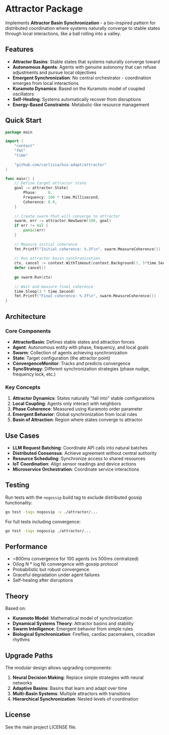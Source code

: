 # Attractor Package

Implements **Attractor Basin Synchronization** - a bio-inspired pattern for distributed coordination where systems naturally converge to stable states through local interactions, like a ball rolling into a valley.

## Features

- **Attractor Basins**: Stable states that systems naturally converge toward
- **Autonomous Agents**: Agents with genuine autonomy that can refuse adjustments and pursue local objectives
- **Emergent Synchronization**: No central orchestrator - coordination emerges from local interactions
- **Kuramoto Dynamics**: Based on the Kuramoto model of coupled oscillators
- **Self-Healing**: Systems automatically recover from disruptions
- **Energy-Based Constraints**: Metabolic-like resource management

## Quick Start

```go
package main

import (
    "context"
    "fmt"
    "time"
    
    "github.com/carlisia/bio-adapt/attractor"
)

func main() {
    // Define target attractor state
    goal := attractor.State{
        Phase:     0,
        Frequency: 100 * time.Millisecond,
        Coherence: 0.9,
    }
    
    // Create swarm that will converge to attractor
    swarm, err := attractor.NewSwarm(100, goal)
    if err != nil {
        panic(err)
    }
    
    // Measure initial coherence
    fmt.Printf("Initial coherence: %.3f\n", swarm.MeasureCoherence())
    
    // Run attractor basin synchronization
    ctx, cancel := context.WithTimeout(context.Background(), 5*time.Second)
    defer cancel()
    
    go swarm.Run(ctx)
    
    // Wait and measure final coherence
    time.Sleep(3 * time.Second)
    fmt.Printf("Final coherence: %.3f\n", swarm.MeasureCoherence())
}
```

## Architecture

### Core Components

- **AttractorBasin**: Defines stable states and attraction forces
- **Agent**: Autonomous entity with phase, frequency, and local goals
- **Swarm**: Collection of agents achieving synchronization
- **State**: Target configuration (the attractor point)
- **ConvergenceMonitor**: Tracks and predicts convergence
- **SyncStrategy**: Different synchronization strategies (phase nudge, frequency lock, etc.)

### Key Concepts

1. **Attractor Dynamics**: States naturally "fall into" stable configurations
2. **Local Coupling**: Agents only interact with neighbors
3. **Phase Coherence**: Measured using Kuramoto order parameter
4. **Emergent Behavior**: Global synchronization from local rules
5. **Basin of Attraction**: Region where states converge to attractor

## Use Cases

- **LLM Request Batching**: Coordinate API calls into natural batches
- **Distributed Consensus**: Achieve agreement without central authority
- **Resource Scheduling**: Synchronize access to shared resources
- **IoT Coordination**: Align sensor readings and device actions
- **Microservice Orchestration**: Coordinate service interactions

## Testing

Run tests with the `nogossip` build tag to exclude distributed gossip functionality:

```bash
go test -tags nogossip -v ./attractor/...
```

For full tests including convergence:

```bash
go test -tags nogossip ./attractor/...
```

## Performance

- ~800ms convergence for 100 agents (vs 500ms centralized)
- O(log N * log N) convergence with gossip protocol
- Probabilistic but robust convergence
- Graceful degradation under agent failures
- Self-healing after disruptions

## Theory

Based on:
- **Kuramoto Model**: Mathematical model of synchronization
- **Dynamical Systems Theory**: Attractor basins and stability
- **Swarm Intelligence**: Emergent behavior from simple rules
- **Biological Synchronization**: Fireflies, cardiac pacemakers, circadian rhythms

## Upgrade Paths

The modular design allows upgrading components:

1. **Neural Decision Making**: Replace simple strategies with neural networks
2. **Adaptive Basins**: Basins that learn and adapt over time
3. **Multi-Basin Systems**: Multiple attractors with transitions
4. **Hierarchical Synchronization**: Nested levels of coordination

## License

See the main project LICENSE file.